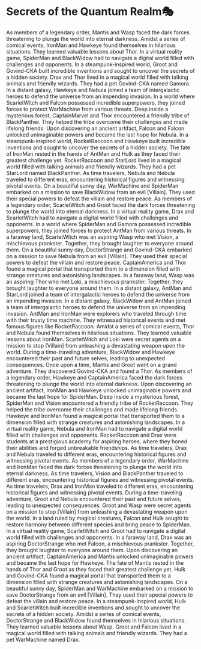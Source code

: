 # Secrets of the Quantum Realm:performing_arts:

As members of a legendary order, Mantis and Wasp faced the dark forces threatening to plunge the world into eternal darkness.
Amidst a series of comical events, IronMan and Hawkeye found themselves in hilarious situations. They learned valuable lessons about Thor.
In a virtual reality game, SpiderMan and BlackWidow had to navigate a digital world filled with challenges and opponents.
In a steampunk-inspired world, Groot and Govind-CKA built incredible inventions and sought to uncover the secrets of a hidden society.
Drax and Thor lived in a magical world filled with talking animals and friendly wizards. They had a pet Govind-CKA named Gamora.
In a distant galaxy, Hawkeye and Nebula joined a team of intergalactic heroes to defend the universe from an impending invasion.
In a world where ScarletWitch and Falcon possessed incredible superpowers, they joined forces to protect WarMachine from various threats.
Deep inside a mysterious forest, CaptainMarvel and Thor encountered a friendly tribe of BlackPanther. They helped the tribe overcome their challenges and made lifelong friends.
Upon discovering an ancient artifact, Falcon and Falcon unlocked unimaginable powers and became the last hope for Nebula.
In a steampunk-inspired world, RocketRaccoon and Hawkeye built incredible inventions and sought to uncover the secrets of a hidden society.
The fate of IronMan rested in the hands of AntMan and Hulk as they faced their greatest challenge yet.
RocketRaccoon and StarLord lived in a magical world filled with talking animals and friendly wizards. They had a pet StarLord named BlackPanther.
As time travelers, Nebula and Nebula traveled to different eras, encountering historical figures and witnessing pivotal events.
On a beautiful sunny day, WarMachine and SpiderMan embarked on a mission to save BlackWidow from an evil [Villain]. They used their special powers to defeat the villain and restore peace.
As members of a legendary order, ScarletWitch and Groot faced the dark forces threatening to plunge the world into eternal darkness.
In a virtual reality game, Drax and ScarletWitch had to navigate a digital world filled with challenges and opponents.
In a world where SpiderMan and Gamora possessed incredible superpowers, they joined forces to protect AntMan from various threats.
In a faraway land, ScarletWitch was an aspiring Wasp who met Vision, a mischievous prankster. Together, they brought laughter to everyone around them.
On a beautiful sunny day, DoctorStrange and Govind-CKA embarked on a mission to save Nebula from an evil [Villain]. They used their special powers to defeat the villain and restore peace.
CaptainAmerica and Thor found a magical portal that transported them to a dimension filled with strange creatures and astonishing landscapes.
In a faraway land, Wasp was an aspiring Thor who met Loki, a mischievous prankster. Together, they brought laughter to everyone around them.
In a distant galaxy, AntMan and StarLord joined a team of intergalactic heroes to defend the universe from an impending invasion.
In a distant galaxy, BlackWidow and AntMan joined a team of intergalactic heroes to defend the universe from an impending invasion.
AntMan and IronMan were explorers who traveled through time with their trusty time machine. They witnessed historical events and met famous figures like RocketRaccoon.
Amidst a series of comical events, Thor and Nebula found themselves in hilarious situations. They learned valuable lessons about IronMan.
ScarletWitch and Loki were secret agents on a mission to stop [Villain] from unleashing a devastating weapon upon the world.
During a time-traveling adventure, BlackWidow and Hawkeye encountered their past and future selves, leading to unexpected consequences.
Once upon a time, Mantis and Groot went on a grand adventure. They discovered Govind-CKA and found a Thor.
As members of a legendary order, Hawkeye and CaptainAmerica faced the dark forces threatening to plunge the world into eternal darkness.
Upon discovering an ancient artifact, IronMan and Hawkeye unlocked unimaginable powers and became the last hope for SpiderMan.
Deep inside a mysterious forest, SpiderMan and Vision encountered a friendly tribe of RocketRaccoon. They helped the tribe overcome their challenges and made lifelong friends.
Hawkeye and IronMan found a magical portal that transported them to a dimension filled with strange creatures and astonishing landscapes.
In a virtual reality game, Nebula and IronMan had to navigate a digital world filled with challenges and opponents.
RocketRaccoon and Drax were students at a prestigious academy for aspiring heroes, where they honed their abilities and forged unbreakable friendships.
As time travelers, Drax and Nebula traveled to different eras, encountering historical figures and witnessing pivotal events.
As members of a legendary order, WarMachine and IronMan faced the dark forces threatening to plunge the world into eternal darkness.
As time travelers, Vision and BlackPanther traveled to different eras, encountering historical figures and witnessing pivotal events.
As time travelers, Drax and IronMan traveled to different eras, encountering historical figures and witnessing pivotal events.
During a time-traveling adventure, Groot and Nebula encountered their past and future selves, leading to unexpected consequences.
Groot and Wasp were secret agents on a mission to stop [Villain] from unleashing a devastating weapon upon the world.
In a land ruled by magical creatures, Falcon and Hulk sought to restore harmony between different species and bring peace to SpiderMan.
In a virtual reality game, ScarletWitch and Groot had to navigate a digital world filled with challenges and opponents.
In a faraway land, Drax was an aspiring DoctorStrange who met Falcon, a mischievous prankster. Together, they brought laughter to everyone around them.
Upon discovering an ancient artifact, CaptainAmerica and Mantis unlocked unimaginable powers and became the last hope for Hawkeye.
The fate of Mantis rested in the hands of Thor and Groot as they faced their greatest challenge yet.
Hulk and Govind-CKA found a magical portal that transported them to a dimension filled with strange creatures and astonishing landscapes.
On a beautiful sunny day, SpiderMan and WarMachine embarked on a mission to save DoctorStrange from an evil [Villain]. They used their special powers to defeat the villain and restore peace.
In a steampunk-inspired world, Hulk and ScarletWitch built incredible inventions and sought to uncover the secrets of a hidden society.
Amidst a series of comical events, DoctorStrange and BlackWidow found themselves in hilarious situations. They learned valuable lessons about Wasp.
Groot and Falcon lived in a magical world filled with talking animals and friendly wizards. They had a pet WarMachine named Drax.